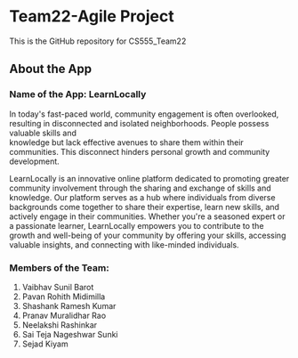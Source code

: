 # Team22-Agile Project
This is the GitHub repository for CS555_Team22

## About the App
### Name of the App: LearnLocally

In  today's  fast-paced  world,  community  engagement  is  often  overlooked, resulting in disconnected and isolated neighborhoods. People possess valuable  skills  and  
knowledge  but  lack  effective  avenues  to  share  them  within  their  communities.  This  disconnect  hinders  personal  growth  and community development.

LearnLocally  is  an  innovative  online  platform  dedicated  to  promoting greater  community  involvement  through  the  sharing  and  exchange  of  skills and knowledge.
Our platform serves as a hub where individuals from diverse backgrounds  come  together  to  share  their  expertise,  learn  new  skills,  and actively engage in their communities.
Whether you're a seasoned expert or a passionate  learner,  LearnLocally  empowers  you  to  contribute to  the  growth and well-being of your community by offering your skills, 
accessing valuable insights, and connecting with like-minded individuals.





### Members of the Team:
1. Vaibhav Sunil Barot
2. Pavan Rohith Midimilla
3. Shashank Ramesh Kumar
4. Pranav Muralidhar Rao
5. Neelakshi Rashinkar
6. Sai Teja Nageshwar Sunki
7. Sejad Kiyam






